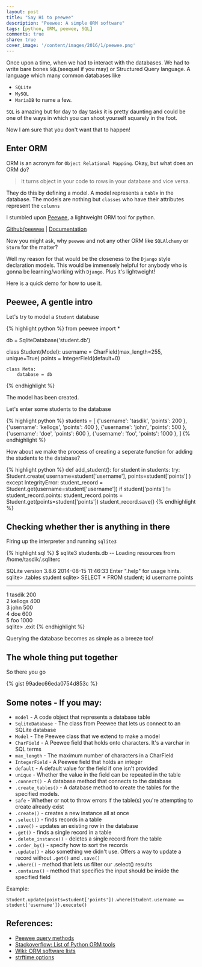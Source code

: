 ```yaml
---
layout: post
title: "Say Hi to peewee"
description: "Peewee: A simple ORM software"
tags: [python, ORM, peewee, SQL]
comments: true
share: true
cover_image: '/content/images/2016/1/peewee.png'
---
```


Once upon a time, when we had to interact with the databases. We had to write bare bones `SQL`(seequel if you may) or Structured Query language. A language which many common databases like

- `SQLite`
- `MySQL`
- `MariaDB` to name a few.

`SQL` is amazing but for day to day tasks it is pretty daunting and could be one of the ways in which you can shoot yourself squarely in the foot.

Now I am sure that you don't want that to happen!

## Enter ORM 

ORM is an acronym for `Object Relational Mapping`. Okay, but what does an ORM do?

> It turns object in your code to rows in your database and vice versa. 

They do this by defining a model. A model represents a `table` in the database. The models are nothing but `classes` who have their attributes represent the `columns` 

I stumbled upon [Peewee](https://en.wikipedia.org/wiki/Peewee_ORM), a lightweight ORM tool for python. 

[Github/peewee](https://github.com/coleifer/peewee)   |   [Documentation](http://docs.peewee-orm.com/)

Now you might ask, why `peewee` and not any other ORM like `SQLAlchemy` or `Storm` for the matter? 

Well my reason for that would be the closeness to the `Django` style declaration models. This would be immensely helpful for anybody who is gonna be learning/working with `Django`. Plus it's lightweight!

Here is a quick demo for how to use it.

## Peewee, A gentle intro

Let's try to model a `Student` database

{% highlight python %}
from peewee import *  

db = SqliteDatabase('student.db')

class Student(Model):
    username = CharField(max_length=255, unique=True)
    points = IntegerField(default=0)

    class Meta:     
        database = db
{% endhighlight %}

The model has been created.

Let's enter some students to the database

{% highlight python %}
students = [
    {'username': 'tasdik',
     'points': 200
     },
    {'username': 'kellogs',
     'points': 400
     },
    {'username': 'john',
     'points': 500
     },
    {'username': 'doe',
     'points': 600
     },
    {'username': 'foo',
     'points': 1000
     },
]
{% endhighlight %}

How about we make the process of creating a seperate function for adding the students to the database?

{% highlight python %}
def add_student():
    for student in students:
        try:    
            Student.create(
                username=student['username'],
                points=student['points']
            )
        except IntegrityError: 
            student_record = Student.get(username=student['username'])
            if student['points'] != student_record.points:
                student_record.points = Student.get(points=student['points'])
            student_record.save()
{% endhighlight %}

## Checking whether ther is anything in there

Firing up the interpreter and running `sqlite3`

{% highlight sql %}
$ sqlite3 students.db
-- Loading resources from /home/tasdik/.sqliterc

SQLite version 3.8.6 2014-08-15 11:46:33
Enter ".help" for usage hints.
sqlite> .tables
student
sqlite> SELECT * FROM student;
id          username    points    
----------  ----------  ----------
1           tasdik      200       
2           kellogs     400       
3           john        500       
4           doe         600       
5           foo         1000      
sqlite> .exit
{% endhighlight %}


Querying the database becomes as simple as a breeze too!

## The whole thing put together

So there you go 

{% gist 99adec66eda0754d853c %}

## Some notes - If you may:

- `model` - A code object that represents a database table
- `SqliteDatabase` - The class from Peewee that lets us connect to an SQLite database
- `Model` - The Peewee class that we extend to make a model
- `CharField` - A Peewee field that holds onto characters. It's a varchar in SQL terms
- `max_length` - The maximum number of characters in a CharField
- `IntegerField` - A Peewee field that holds an integer
- `default` - A default value for the field if one isn't provided
- `unique` - Whether the value in the field can be repeated in the table
- `.connect()` - A database method that connects to the database
- `.create_tables()` - A database method to create the tables for the specified models.
- `safe` - Whether or not to throw errors if the table(s) you're attempting to create already exist
- `.create()` - creates a new instance all at once
- `.select()` - finds records in a table
- `.save()` - updates an existing row in the database
- `.get()` - finds a single record in a table
- `.delete_instance()` - deletes a single record from the table
- `.order_by()` - specify how to sort the records
- `.update()` - also something we didn't use. Offers a way to update a record without `.get()` and `.save()`
- `.where()` - method that lets us filter our .select() results
- `.contains()` - method that specifies the input should be inside the specified field

Example:

    Student.update(points=student['points']).where(Student.username == student['username']).execute()

## References:

- [Peewee query methods](http://peewee.readthedocs.org/en/latest/peewee/querying.html)
- [Stackoverflow: List of Python ORM tools](http://stackoverflow.com/questions/53428/what-are-some-good-python-orm-solutions)
- [Wiki: ORM software lists](https://en.wikipedia.org/wiki/List_of_object-relational_mapping_software)
- [strftime options](https://docs.python.org/3/library/datetime.html#strftime-and-strptime-behavior)